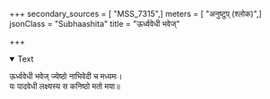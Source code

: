 +++
secondary_sources = [ "MSS_7315",]
meters = [ "अनुष्टुप् (श्लोक)",]
jsonClass = "Subhaashita"
title = "ऊर्ध्ववेधी भवेज्"

+++

<details open><summary>Text</summary>

ऊर्ध्ववेधी भवेज् ज्येष्ठो नाभिवेदी च मध्यमः।  
यः पादवेधी लक्ष्यस्य स कनिष्ठो मतो मया॥
</details>

